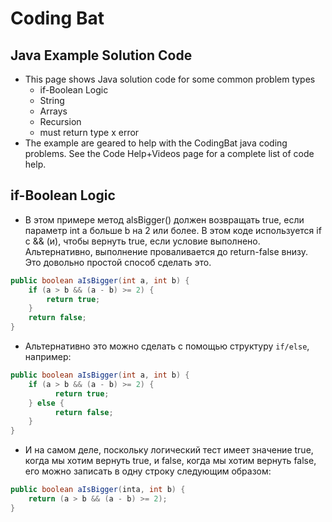 # Coding Bat
## Java Example Solution Code
- This page shows Java solution code for some common problem types
    - if-Boolean Logic
    - String 
    - Arrays
    - Recursion
    - must return type x error
- The example are geared to help with the CodingBat java coding problems. See the Code Help+Videos page for a complete list of code help.
## if-Boolean Logic
- В этом примере метод alsBigger() должен возвращать true, если параметр int a больше b на 2 или более. В этом коде используется if с && (и), чтобы вернуть true, если условие выполнено. Альтернативно, выполнение проваливается до return-false внизу. Это довольно простой способ сделать это.
```java
public boolean aIsBigger(int a, int b) {
    if (a > b && (a - b) >= 2) {
        return true;
    }
    return false;
}
```
- Альтернативно это можно сделать с помощью структуру `if/else`, например:
```java
public boolean aIsBigger(int a, int b) {
    if (a > b && (a - b) >= 2) {
          return true;
    } else {
          return false;
    }
}
```
- И на самом деле, поскольку логический тест имеет значение true, когда мы хотим вернуть true, и false, когда мы хотим вернуть false, его можно записать в одну строку следующим образом:
```java
public boolean aIsBigger(inta, int b) {
    return (a > b && (a - b) >= 2);
}
```